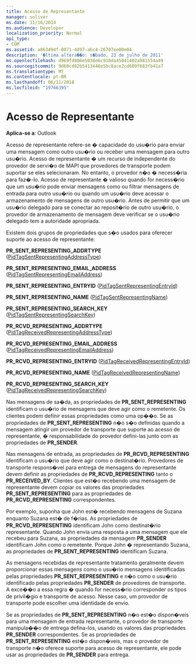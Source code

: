 ```yaml
---
title: Acesso de Representante
manager: soliver
ms.date: 11/16/2014
ms.audience: Developer
localization_priority: Normal
api_type:
- COM
ms.assetid: a863494f-0071-4d97-a6c4-26707ee00e04
description: '�ltima altera��o: s�bado, 23 de julho de 2011'
ms.openlocfilehash: d969fd806e5038e6c918da45041402a981554a49
ms.sourcegitcommit: 9d60cd82b5413446e5bc8ace2cd689f683fb41a7
ms.translationtype: MT
ms.contentlocale: pt-BR
ms.lasthandoff: 06/11/2018
ms.locfileid: "19766395"
---
```

# <a name="delegate-access"></a>Acesso de Representante

  
  
**Aplica-se a**: Outlook 
  
Acesso de representante refere-se � capacidade do usu�rio para enviar uma mensagem como outro usu�rio ou receber uma mensagem para outro usu�rio. Acesso de representante � um recurso de independente do provedor de servi�o de MAPI que provedores de transporte podem suportar se eles selecionaram. No entanto, o provedor n�o � necess�ria para faz�-lo. Acesso de representante � valioso quando for necess�rio que um usu�rio pode enviar mensagens como ou filtrar mensagens de entrada para outro usu�rio ou quando um usu�rio deve acessar o armazenamento de mensagens de outro usu�rio. Antes de permitir que um usu�rio delegado para se conectar ao reposit�rio de outro usu�rio, o provedor de armazenamento de mensagem deve verificar se o usu�rio delegado tem a autoridade apropriada. 
  
Existem dois grupos de propriedades que s�o usados para oferecer suporte ao acesso de representante:
  
 **PR_SENT_REPRESENTING_ADDRTYPE** ([PidTagSentRepresentingAddressType](pidtagsentrepresentingaddresstype-canonical-property.md)) 
  
 **PR_SENT_REPRESENTING_EMAIL_ADDRESS** ([PidTagSentRepresentingEmailAddress](pidtagsentrepresentingemailaddress-canonical-property.md)) 
  
 **PR_SENT_REPRESENTING_ENTRYID** ([PidTagSentRepresentingEntryId](pidtagsentrepresentingentryid-canonical-property.md)) 
  
 **PR_SENT_REPRESENTING_NAME** ([PidTagSentRepresentingName](pidtagsentrepresentingname-canonical-property.md)) 
  
 **PR_SENT_REPRESENTING_SEARCH_KEY** ([PidTagSentRepresentingSearchKey](pidtagsentrepresentingsearchkey-canonical-property.md)) 
  
 **PR_RCVD_REPRESENTING_ADDRTYPE** ([PidTagReceivedRepresentingAddressType](pidtagreceivedrepresentingaddresstype-canonical-property.md)) 
  
 **PR_RCVD_REPRESENTING_EMAIL_ADDRESS** ([PidTagReceivedRepresentingEmailAddress](pidtagreceivedrepresentingemailaddress-canonical-property.md)) 
  
 **PR_RCVD_REPRESENTING_ENTRYID** ([PidTagReceivedRepresentingEntryId](pidtagreceivedrepresentingentryid-canonical-property.md)) 
  
 **PR_RCVD_REPRESENTING_NAME** ([PidTagReceivedRepresentingName](pidtagreceivedrepresentingname-canonical-property.md)) 
  
 **PR_RCVD_REPRESENTING_SEARCH_KEY** ([PidTagReceivedRepresentingSearchKey](pidtagreceivedrepresentingsearchkey-canonical-property.md)) 
  
Nas mensagens de sa�da, as propriedades de **PR_SENT_REPRESENTING** identificam o usu�rio de mensagens que deve agir como o remetente. Os clientes podem definir essas propriedades como uma op��o. Se as propriedades de **PR_SENT_REPRESENTING** n�o s�o definidas quando a mensagem atingir um provedor de transporte que suporte ao acesso de representante, � responsabilidade do provedor defini-las junto com as propriedades de **PR_SENDER**. 
  
Nas mensagens de entrada, as propriedades de **PR_RCVD_REPRESENTING** identificam o usu�rio que deve agir como o destinat�rio. Provedores de transporte respons�vel para entrega de mensagens do representante devem definir as propriedades de **PR_RCVD_REPRESENTING** tanto o **PR_RECEIVED_BY**. Clientes que est�o recebendo uma mensagem de representante devem copiar os valores das propriedades **PR_SENT_REPRESENTING** para as propriedades de **PR_RCVD_REPRESENTING** correspondentes. 
  
Por exemplo, suponha que John est� recebendo mensagens de Suzana enquanto Suzana est� de f�rias. As propriedades de **PR_RCVD_REPRESENTING** identificam John como destinat�rio representante. Quando John envia uma resposta a uma mensagem que ele recebeu para Suzana, as propriedades da mensagem **PR_SENDER** identificam John como o remetente. Porque John � representando Suzana, as propriedades de **PR_SENT_REPRESENTING** identificam Suzana. 
  
As mensagens recebidas de representante tratamento geralmente devem proporcionar essas mensagens como o usu�rio mensagens identificadas pelas propriedades **PR_SENT_REPRESENTING** e n�o como o usu�rio identificado pelas propriedades **PR_SENDER** de provedores de transporte. A exce��o a essa regra � quando for necess�rio corresponder os tipos de privil�gio e transporte de acesso. Nesse caso, um provedor de transporte pode escolher uma identidade de envio. 
  
Se as propriedades de **PR_SENT_REPRESENTING** n�o est�o dispon�veis para uma mensagem de entrada representante, o provedor de transporte manipula��o de entrega defina-los, usando os valores das propriedades **PR_SENDER** correspondentes. Se as propriedades de **PR_SENT_REPRESENTING** est�o dispon�veis, mas o provedor de transporte n�o oferece suporte para acesso de representante, ele pode usar as propriedades de **PR_SENDER** para entrega. 
  


